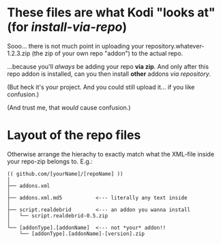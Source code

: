 # These files are what Kodi "looks at" (for *install-via-repo*)

Sooo... there is not much point in uploading your repository.whatever-1.2.3.zip (the zip of your own repo "addon") to the actual repo.

...because you'll *always* be adding your repo **via zip**.
And only after this repo addon is installed, can you then install **other** addons *via repository*.  

(But heck it's your project. And you could still upload it... if you like confusion.)

(And trust me, that *would* cause confusion.)

# Layout of the repo files
Otherwise arrange the hierachy to exactly match what the XML-file inside your repo-zip belongs to. E.g.:
```
(( github.com/[yourName]/[repoName] ))
│
├── addons.xml
│
├── addons.xml.md5           <--- literally any text inside
│
├── script.realdebrid        <--- an addon you wanna install
│   └── script.realdebrid-0.5.zip
│
└── [addonType].[addonName]  <--- not *your* addon!!
    └── [addonType].[addonName]-[version].zip
```
